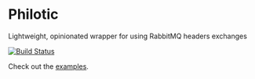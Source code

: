 # Philotic

Lightweight, opinionated wrapper for using RabbitMQ headers exchanges

[![Build Status](https://travis-ci.org/nkeyes/philotic.png?branch=master)](https://travis-ci.org/nkeyes/philotic)

Check out the [examples](https://github.com/nkeyes/philotic/tree/master/examples).
